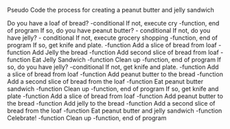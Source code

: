 Pseudo Code the process for creating a peanut butter and jelly sandwich

Do you have a loaf of bread? -conditional
  If not, execute cry -function, end of program
  If so, do you have peanut butter? - conditional
    If not, do you have jelly? - conditional
      If not, execute grocery shopping -function, end of program
      If so, get knife and plate. -function
        Add a slice of bread from loaf -function
        Add Jelly the bread -function
        Add second slice of bread from loaf -function
        Eat Jelly Sandwich -function
        Clean up -function, end of program
    If so, do you have jelly? -conditional
      If not, get knife and plate. -function
        Add a slice of bread from loaf -function
        Add peanut butter to the bread -function
        Add a second slice of bread from the loaf -function
        Eat peanut butter sandwich -function
        Clean up -function, end of program
      If so, get knife and plate -function
        Add a slice of bread from loaf -function
        Add peanut butter to the bread -function
        Add jelly to the bread -function
        Add a second slice of bread from the loaf -function
        Eat peanut butter and jelly sandwich -function
        Celebrate! -function
        Clean up -function, end of program
